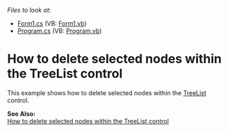 <!-- default file list -->
*Files to look at*:

* [Form1.cs](./CS/E799_Sample/Form1.cs) (VB: [Form1.vb](./VB/E799_Sample/Form1.vb))
* [Program.cs](./CS/E799_Sample/Program.cs) (VB: [Program.vb](./VB/E799_Sample/Program.vb))
<!-- default file list end -->
# How to delete selected nodes within the TreeList control


<p>This example shows how to delete selected nodes within the <a href="http://documentation.devexpress.com/#WindowsForms/clsDevExpressXtraTreeListTreeListtopic">TreeList</a> control.</p><p><strong>See Also:</strong><br />
<a href="https://www.devexpress.com/Support/Center/p/A2850">How to delete selected nodes within the TreeList control</a></p>

<br/>


